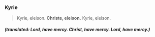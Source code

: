 ### Kyrie
> Kyrie, eleison.
**Christe, eleison.**
Kyrie, eleison.
##### (translated: Lord, have mercy. Christ, have mercy. Lord, have mercy.)
